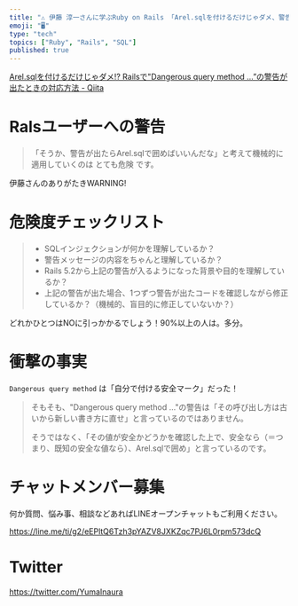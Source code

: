 ```yaml
---
title: "⚠ 伊藤 淳一さんに学ぶRuby on Rails 「Arel.sqlを付けるだけじゃダメ、警告対策」ハイライト抜粋学習"
emoji: "🖥"
type: "tech"
topics: ["Ruby", "Rails", "SQL"]
published: true
---
```


[Arel.sqlを付けるだけじゃダメ!? Railsで"Dangerous query method …”の警告が出たときの対応方法 - Qiita](https://qiita.com/jnchito/items/5f2f00c93c0ba68e4d31)

# Ralsユーザーへの警告

>「そうか、警告が出たらArel.sqlで囲めばいいんだな」と考えて機械的に適用していくのは とても危険 です。

伊藤さんのありがたきWARNING!

# 危険度チェックリスト

>- SQLインジェクションが何かを理解しているか？
>- 警告メッセージの内容をちゃんと理解しているか？
>- Rails 5.2から上記の警告が入るようになった背景や目的を理解しているか？
>- 上記の警告が出た場合、1つずつ警告が出たコードを確認しながら修正しているか？（機械的、盲目的に修正していないか？）

どれかひとつはNOに引っかかるでしょう！90%以上の人は。多分。

# 衝撃の事実

`Dangerous query method` は「自分で付ける安全マーク」だった！ 

>そもそも、"Dangerous query method ..."の警告は「その呼び出し方は古いから新しい書き方に直せ」と言っているのではありません。
>
>そうではなく、「その値が安全かどうかを確認した上で、安全なら（＝つまり、既知の安全な値なら）、Arel.sqlで囲め」と言っているのです。








<!-- Update From Qiita API -->

# チャットメンバー募集


何か質問、悩み事、相談などあればLINEオープンチャットもご利用ください。

https://line.me/ti/g2/eEPltQ6Tzh3pYAZV8JXKZqc7PJ6L0rpm573dcQ





# Twitter


https://twitter.com/YumaInaura


<!-- Update From Qiita API -->


